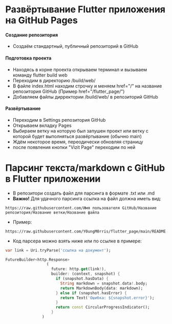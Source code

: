 # Развёртывание Flutter приложения на GitHub Pages

#### __Создание репозитория__
* Создаём стандартный, публичный репозиторий в GitHub

#### **Подготовка проекта**
* Находясь в корне проекта открываем терминал и вызываем команду flutter build web
* Переходим в директорию /build/web/
* В файле index.html находим строчку <base href="/"> и меняем href="/" на название репозитория GitHub (Пример href="/flutter_page/")
* Добавляем файлы дирректории /build/web/ в репозиторий GitHub

#### __Развёртывание__
* Переходим в Settings репозитория GitHub
* Открываем вкладку Pages
* Выбираем ветку на которую был запушен проект или ветку с которой будет выполняться развёртывание (обычно main)
* Ждём некоторое время, переодически обновляя страницу
* после появления кнопки "Vizit Page" переходим по ней

# Парсинг текста/markdown с GitHub в Flutter приложении
* В репозитори создать файл для парсинга в формате .txt или .md
* __Важно!__ Для удачного парсинга ссылка на файл должна иметь вид:
```
https://raw.githubusercontent.com/Имя пользователя GitHub/Название репозитория/Название ветки/Название файла
```
* Пример:
```
https://raw.githubusercontent.com/Y0ungM0rris/flutter_page/main/README.md
```
* Код парсера можно взять ниже или по ссылке в примере: 
```dart
var link = Uri.tryParse('ссылка на документ');

FutureBuilder<http.Response>
                  (
                    future: http.get(link!),
                    builder: (context, snapshot) {
                      if (snapshot.hasData) {
                        String markdown = snapshot.data!.body;
                        return MarkdownBody(data: markdown);
                      } else if (snapshot.hasError) {
                        return Text('Ошибка: ${snapshot.error}');
                      }
                      return const CircularProgressIndicator();
                    }
                )
```

